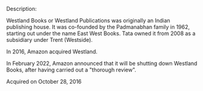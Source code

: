 Description:

Westland Books or Westland Publications was originally an Indian publishing house. It was co-founded by the Padmanabhan family in 1962, starting out under the name East West Books. Tata owned it from 2008 as a subsidiary under Trent (Westside). 

In 2016, Amazon acquired Westland.

In February 2022, Amazon announced that it will be shutting down Westland Books, after having carried out a "thorough review".

Acquired on October 28, 2016